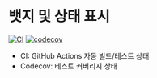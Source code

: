 # 뱃지 및 상태 표시

[![CI](https://github.com/danielkwon/DantaroCentral/actions/workflows/ci.yml/badge.svg)](https://github.com/danielkwon/DantaroCentral/actions/workflows/ci.yml)
[![codecov](https://codecov.io/gh/danielkwon/DantaroCentral/branch/main/graph/badge.svg?token=YOUR_CODECOV_TOKEN)](https://codecov.io/gh/danielkwon/DantaroCentral)

- CI: GitHub Actions 자동 빌드/테스트 상태
- Codecov: 테스트 커버리지 상태
